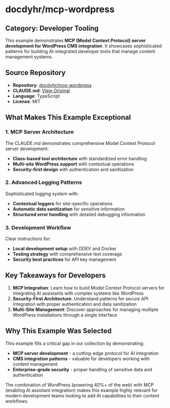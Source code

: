 # docdyhr/mcp-wordpress

## Category: Developer Tooling

This example demonstrates **MCP (Model Context Protocol) server development for WordPress CMS integration**. It showcases sophisticated patterns for building AI-integrated developer tools that manage content management systems.

## Source Repository
- **Repository**: [docdyhr/mcp-wordpress](https://github.com/docdyhr/mcp-wordpress)
- **CLAUDE.md**: [View Original](https://github.com/docdyhr/mcp-wordpress/blob/main/CLAUDE.md)
- **Language**: TypeScript
- **License**: MIT

## What Makes This Example Exceptional

### 1. MCP Server Architecture
The CLAUDE.md demonstrates comprehensive Model Context Protocol server development:
- **Class-based tool architecture** with standardized error handling
- **Multi-site WordPress support** with contextual operations
- **Security-first design** with authentication and sanitization

### 2. Advanced Logging Patterns
Sophisticated logging system with:
- **Contextual loggers** for site-specific operations
- **Automatic data sanitization** for sensitive information
- **Structured error handling** with detailed debugging information

### 3. Development Workflow
Clear instructions for:
- **Local development setup** with DDEV and Docker
- **Testing strategy** with comprehensive test coverage
- **Security best practices** for API key management

## Key Takeaways for Developers

1. **MCP Integration**: Learn how to build Model Context Protocol servers for integrating AI assistants with complex systems like WordPress
2. **Security-First Architecture**: Understand patterns for secure API integration with proper authentication and data sanitization
3. **Multi-Site Management**: Discover approaches for managing multiple WordPress installations through a single interface

## Why This Example Was Selected

This example fills a critical gap in our collection by demonstrating:
- **MCP server development** - a cutting-edge protocol for AI integration
- **CMS integration patterns** - valuable for developers working with content management
- **Enterprise-grade security** - proper handling of sensitive data and authentication

The combination of WordPress (powering 40%+ of the web) with MCP (enabling AI assistant integration) makes this example highly relevant for modern development teams looking to add AI capabilities to their content workflows.
